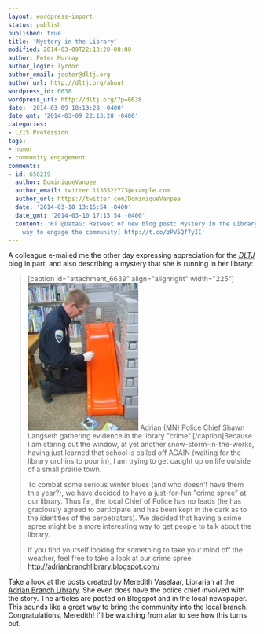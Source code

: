 ```yaml
---
layout: wordpress-import
status: publish
published: true
title: 'Mystery in the Library'
modified: 2014-03-09T22:13:28+00:00
author: Peter Murray
author_login: lyrdor
author_email: jester@dltj.org
author_url: http://dltj.org/about
wordpress_id: 6638
wordpress_url: http://dltj.org/?p=6638
date: '2014-03-09 18:13:28 -0400'
date_gmt: '2014-03-09 22:13:28 -0400'
categories:
- L/IS Profession
tags:
- humor
- community engagement
comments:
- id: 656219
  author: DominiqueVanpee
  author_email: twitter.1136522773@example.com
  author_url: https://twitter.com/DominiqueVanpee
  date: '2014-03-10 13:15:54 -0400'
  date_gmt: '2014-03-10 17:15:54 -0400'
  content: 'RT @DataG: Retweet of new blog post: Mystery in the Library [creative
    way to engage the community] http://t.co/zPV5Qf7yII'
---
```

<p>A colleague e-mailed me the other day expressing appreciation for the <i><acronym title="Disruptive Library Technology Jester">DLTJ</acronym></i> blog in part, and also describing a mystery that she is running in her library:</p>
<blockquote><p>[caption id="attachment_6639" align="alignright" width="225"]<a href="http://adrianbranchlibrary.blogspot.com/2014/02/book-bogles-are-back-february-3-2014_9709.html" title="Adrian Branch Library: BOOK BOGLES ARE BACK!    February 3, 2014"><img src="/wp-content/uploads/2014/03/Crime-2-Slide-Z-Police-Chief-Shawn-Langseth-Investigation-225x300.jpg" alt="Blah" width="225" height="300" class="size-medium wp-image-6639" /></a> Adrian (MN) Police Chief Shawn Langseth gathering evidence in the library "crime".[/caption]Because I am staring out the window, at yet another snow-storm-in-the-works, having just learned that school is called off AGAIN (waiting for the library urchins to pour in), I am trying to get caught up on life outside of a small prairie town.</p>
<p>To combat some serious winter blues (and who doesn't have them this year?), we have decided to have a just-for-fun "crime spree" at our library.  Thus far, the local Chief of Police has no leads (he has graciously agreed to participate and has been kept in the dark as to the identities of the perpetrators).  We decided that having a crime spree might be a more interesting way to get people to talk about the library. </p>
<p>If you find yourself looking for something to take your mind off the weather, feel free to take a look at our crime spree:  <a href="http://adrianbranchlibrary.blogspot.com/" title="Adrian Branch Library">http://adrianbranchlibrary.blogspot.com/</a></p></blockquote>
<p>Take a look at the posts created by Meredith Vaselaar, Librarian at the <a href="http://www.plumcreeklibrary.org/adrian/" title="http://www.plumcreeklibrary.org/adrian/">Adrian Branch Library</a>.  She even does have the police chief involved with the story.  The articles are posted on Blogspot and in the local newspaper.  This sounds like a great way to bring the community into the local branch.  Congratulations, Meredith!  I'll be watching from afar to see how this turns out.</p>
